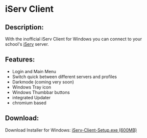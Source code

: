 # iServ Client
## Description:
With the inofficial iServ Client for Windows you can connect to your school's [iServ](http://iserv.de) server.
## Features:
* Login and Main Menu
* Switch quick between different servers and profiles
* Darkmode (coming very soon)
* Windows Tray icon
* Windows Thumbbar buttons
* integrated Updater
* chromium based
## Download:
Download Installer for Windows: [iServ-Client-Setup.exe (600MB)](http://iserv-client.tk)
